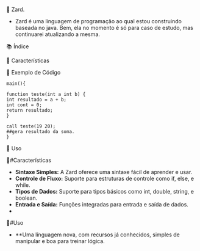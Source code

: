 🚀 Zard.

- Zard é uma linguagem de programação ao qual estou construindo baseada no java. Bem, ela no momento é só para caso de estudo, mas continuarei atualizando a mesma.


📚 Índice

🌟 Características

📝 Exemplo de Código

    main(){

    function teste(int a int b) {
    int resultado = a + b;
    int cont = 0;
    return resultado;
    }
    
    call teste(19 20);
    ##gera resultado da soma.
    }

🔧 Uso

🌟#Características

- **Sintaxe Simples:** A Zard oferece uma sintaxe fácil de aprender e usar.
- **Controle de Fluxo:** Suporte para estruturas de controle como if, else, e while.
- **Tipos de Dados:** Suporte para tipos básicos como int, double, string, e boolean.
- **Entrada e Saída:** Funções integradas para entrada e saída de dados.
- 
🔧#Uso

-  **Uma línguagem nova, com recursos já conhecidos, simples de manipular e boa para treinar lógica.
